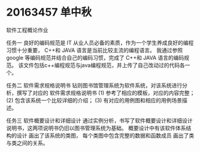 # 20163457 单中秋
软件工程概论作业

任务一
良好的编码规范是 IT 从业人员必备的素质，作为一个学生养成良好的编程习惯十分重要，
C++和 JAVA 语言是当前比较主流的编程语言。
我通过参照 google 等编码规范并结合自己的编码习惯，完成了 C++和 JAVA 语言的编码规范。
该文件包括c++编程规范与java编程规范，并上传了自己改动过的代码各一个。

任务二
软件需求规格说明书
钻则图书馆管理系统为软件系统，对该系统进行分析，撰写了对应的
软件需求规格说明书
(1) 参考了相应的模板，对应的内容完整；
(2) 包含该系统一个比较详细的介绍；
(3) 有对应的用例图和相应的用例场景描述。


任务三
软件概要设计和详细设计
通过实例分析，书写了软件概要设计和详细设计说明书，这两项说明书仍旧以图书管理系统为基础。
概要设计中有该软件体系结构的设计
画出了该系统的类图， 每个类图中包含完整的数据和函数成员
画出了类与类之间的关系。
